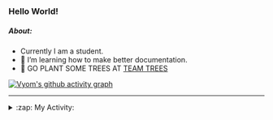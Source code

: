 ### Hello World!

##### About:
- Currently I am a student.
- 🌱 I’m learning how to make better documentation.
- 🌱 GO PLANT SOME TREES AT [TEAM TREES](https://teamtrees.org/)

[![Vyom's github activity graph](https://activity-graph.herokuapp.com/graph?username=Vyvy-vi)](https://github.com/ashutosh00710/github-readme-activity-graph)

---
<details>
  <summary>:zap: My Activity:</summary>
  
<!--START_SECTION:waka-->
![Code Time](http://img.shields.io/badge/Code%20Time-932%20hrs%2053%20mins-blue)

**I'm a Night 🦉** 

```text
🌞 Morning    93 commits     ███░░░░░░░░░░░░░░░░░░░░░░   13.4% 
🌆 Daytime    167 commits    ██████░░░░░░░░░░░░░░░░░░░   24.06% 
🌃 Evening    229 commits    ████████░░░░░░░░░░░░░░░░░   33.0% 
🌙 Night      205 commits    ███████░░░░░░░░░░░░░░░░░░   29.54%

```
📅 **I'm Most Productive on Sunday** 

```text
Monday       101 commits    ███░░░░░░░░░░░░░░░░░░░░░░   14.55% 
Tuesday      112 commits    ████░░░░░░░░░░░░░░░░░░░░░   16.14% 
Wednesday    87 commits     ███░░░░░░░░░░░░░░░░░░░░░░   12.54% 
Thursday     101 commits    ███░░░░░░░░░░░░░░░░░░░░░░   14.55% 
Friday       103 commits    ███░░░░░░░░░░░░░░░░░░░░░░   14.84% 
Saturday     73 commits     ██░░░░░░░░░░░░░░░░░░░░░░░   10.52% 
Sunday       117 commits    ████░░░░░░░░░░░░░░░░░░░░░   16.86%

```


📊 **This Week I Spent My Time On** 

```text
🔥 Editors: 
VS Code                  12 hrs 24 mins      █████████████████████████   100.0%

🐱‍💻 Projects: 
CSF                      7 hrs 55 mins       ████████████████░░░░░░░░░   63.89% 
file-utils               1 hr 23 mins        ██░░░░░░░░░░░░░░░░░░░░░░░   11.22% 
github-readme-youtube-car1 hr 8 mins         ██░░░░░░░░░░░░░░░░░░░░░░░   9.18% 
TEA-onboarding-bot       44 mins             █░░░░░░░░░░░░░░░░░░░░░░░░   6.01% 
praise                   41 mins             █░░░░░░░░░░░░░░░░░░░░░░░░   5.53%

```


 Last Updated on 21/10/2022 06:12:19 UTC
<!--END_SECTION:waka-->
</details>
